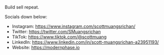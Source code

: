 Build sell repeat.

Socials down below:
- Instagram: https://www.instagram.com/scottmuangsrichan/ 
- Twitter: https://twitter.com/SMuangsrichan
- TikTok: https://www.tiktok.com/@scottmuang
- LinkedIn: https://www.linkedin.com/in/scott-muangsrichan-a23951193/
- Website: https://modernphase.io

<!---
scottmuangsrichan/scottmuangsrichan is a ✨ special ✨ repository because its `README.md` (this file) appears on your GitHub profile.
You can click the Preview link to take a look at your changes.
--->
